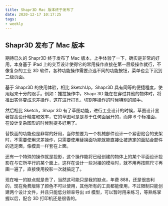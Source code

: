 ```yaml
---
title: Shapr3D Mac 版本终于发布了
date: 2020-12-17 10:17:25
tags:
- weekly
---
```


##  Shapr3D 发布了 Mac 版本

期待已久的 Shapr3D 终于发布了 Mac 版本，上手体验了一下，确实是非常的好用，本身基于 iPad 上的交互设计使得它的常用操作直接在第一层级操作就行，不像复杂的工业 3D 软件，各种功能操作需要点选不同的功能按钮，菜单也会下沉到二级页面。

基于 Shapr3D 的使用体验，相比 SketchUp，Shapr3D 具有同等的便捷程度，使用起来十分的跟手。例如：推拉操作中，Shapr 3D 能在在穿过其他的物体时，将推出实体变成求差操作，这在进行打孔，切割等操作的时候特别的顺手。

然后相比 Sketch，Shapr 3D 有了草图功能，进行工业设计的时候，草图设计显著提高设计精度和效率，它的草图可是是基于任何面展开的，而非 6 个标准面，在设计复杂图形的时候别提多好用了。

替换面的功能也是非常的好用，当你想要为一个机械部件设计一个紧密贴合的支架时，不需要使用求差操作，只需要使用替换面功能就能直接让被选定的面贴合部件的选定面，像模具一样套在上面。

还有一个特殊的操作就是投影，这个操作能将已经创建的物体上的某个平面设计投影在与它所平行的某个面上，这样在设计一些对接的模块时，就不用再按照尺寸再画一遍了，直接使用投影一次就搞定了。

现在唯一的缺点就是贵了，当然这可能只是我的缺点，年费 888，还是很吉利的，现在免费版除了颜色不可以使用，其他所有的工具都能使用，不过限制只能创建两个设计文件，并且只能低分辨率导出 stl 模型，可以暂时用来练习，等熟练掌握以后，配合 3D 打印机还是很香的。